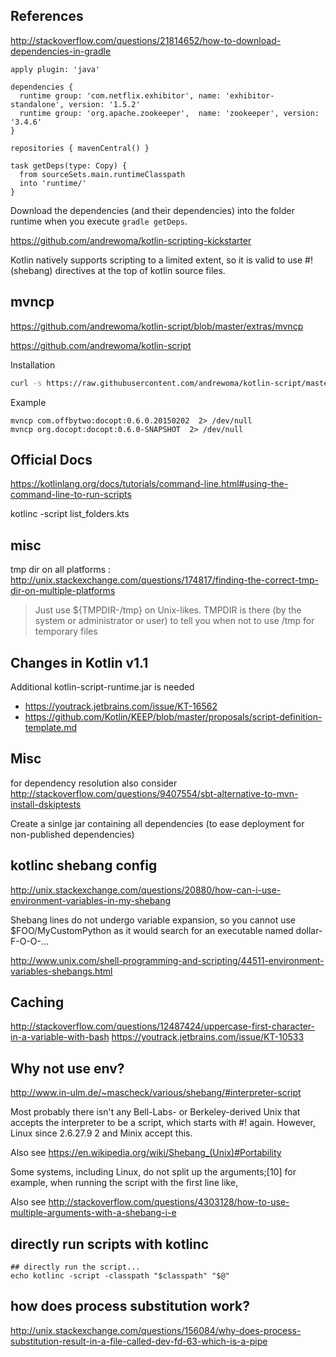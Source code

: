 


## References

http://stackoverflow.com/questions/21814652/how-to-download-dependencies-in-gradle


```
apply plugin: 'java'

dependencies {
  runtime group: 'com.netflix.exhibitor', name: 'exhibitor-standalone', version: '1.5.2'
  runtime group: 'org.apache.zookeeper',  name: 'zookeeper', version: '3.4.6'
}

repositories { mavenCentral() }

task getDeps(type: Copy) {
  from sourceSets.main.runtimeClasspath
  into 'runtime/'
}
```
Download the dependencies (and their dependencies) into the folder runtime when you execute `gradle getDeps`.


https://github.com/andrewoma/kotlin-scripting-kickstarter

Kotlin natively supports scripting to a limited extent, so it is valid to use #! (shebang) directives at the top of kotlin source files.


## mvncp
https://github.com/andrewoma/kotlin-script/blob/master/extras/mvncp


https://github.com/andrewoma/kotlin-script

Installation
```bash
curl -s https://raw.githubusercontent.com/andrewoma/kotlin-script/master/extras/mvncp > ~/bin/mvncp && chmod u+x ~/bin/mvncp

```
Example
```
mvncp com.offbytwo:docopt:0.6.0.20150202  2> /dev/null
mvncp org.docopt:docopt:0.6.0-SNAPSHOT  2> /dev/null
```

## Official Docs

https://kotlinlang.org/docs/tutorials/command-line.html#using-the-command-line-to-run-scripts

kotlinc -script list_folders.kts

## misc

tmp dir on all platforms : http://unix.stackexchange.com/questions/174817/finding-the-correct-tmp-dir-on-multiple-platforms
> Just use ${TMPDIR-/tmp} on Unix-likes. TMPDIR is there (by the system or administrator or user) to tell you when not to use /tmp for temporary files

## Changes in Kotlin v1.1

Additional kotlin-script-runtime.jar is needed 
* https://youtrack.jetbrains.com/issue/KT-16562
* https://github.com/Kotlin/KEEP/blob/master/proposals/script-definition-template.md

## Misc

for dependency resolution also consider
http://stackoverflow.com/questions/9407554/sbt-alternative-to-mvn-install-dskiptests

Create a sinlge jar containing all dependencies (to ease deployment for non-published dependencies)

## kotlinc shebang config

http://unix.stackexchange.com/questions/20880/how-can-i-use-environment-variables-in-my-shebang

Shebang lines do not undergo variable expansion, so you cannot use $FOO/MyCustomPython as it would search for an executable named dollar-F-O-O-...


http://www.unix.com/shell-programming-and-scripting/44511-environment-variables-shebangs.html


## Caching

http://stackoverflow.com/questions/12487424/uppercase-first-character-in-a-variable-with-bash
https://youtrack.jetbrains.com/issue/KT-10533

## Why not use env?
http://www.in-ulm.de/~mascheck/various/shebang/#interpreter-script

Most probably there isn't any Bell-Labs- or Berkeley-derived Unix that accepts the interpreter to be a script, which starts with #! again.
However, Linux since 2.6.27.9 2 and Minix accept this.

Also see https://en.wikipedia.org/wiki/Shebang_(Unix)#Portability

 Some systems, including Linux, do not split up the arguments;[10] for example, when running the script with the first line like,

Also see http://stackoverflow.com/questions/4303128/how-to-use-multiple-arguments-with-a-shebang-i-e


## directly run scripts with kotlinc

```
## directly run the script...
echo kotlinc -script -classpath "$classpath" "$@"

```

## how does process substitution work?

http://unix.stackexchange.com/questions/156084/why-does-process-substitution-result-in-a-file-called-dev-fd-63-which-is-a-pipe